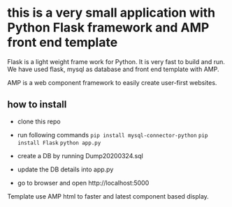 # this is a very small application with Python Flask framework and AMP front end template

Flask is a light weight frame work for Python. It is very fast to build and run. We have used flask, mysql as database and front end template with AMP.

AMP is a web component framework to easily create user-first websites.

## how to install 

* clone this repo
* run following commands
`pip install mysql-connector-python`
`pip install Flask`
`python app.py`

* create a DB by running Dump20200324.sql 
* update the DB details into app.py 
* go to browser and open http://localhost:5000

Template use AMP html to faster and latest component based display.

